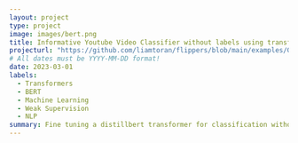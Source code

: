 ```yaml
---
layout: project
type: project
image: images/bert.png
title: Informative Youtube Video Classifier without labels using transformers and flippers
projecturl: "https://github.com/liamtoran/flippers/blob/main/examples/Getting_Started.ipynb"
# All dates must be YYYY-MM-DD format!
date: 2023-03-01
labels:
  - Transformers
  - BERT
  - Machine Learning
  - Weak Supervision
  - NLP
summary: Fine tuning a distillbert transformer for classification without labels using weak supervision and flippers. The model seperates informative (scientific, historical, +) and uninformative (music, video game, vlogs, +) Youtube videos just from their title.
---
```

